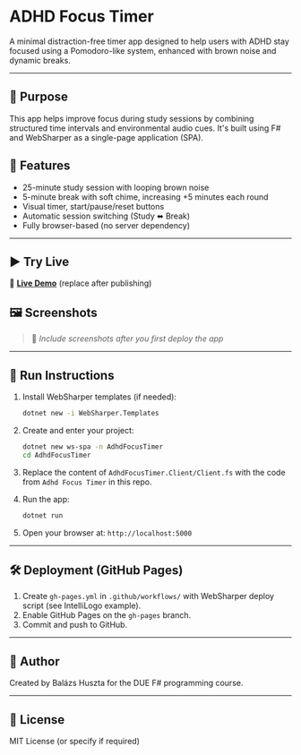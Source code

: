 # ADHD Focus Timer

A minimal distraction-free timer app designed to help users with ADHD stay focused using a Pomodoro-like system, enhanced with brown noise and dynamic breaks.

---

## 🎯 Purpose

This app helps improve focus during study sessions by combining structured time intervals and environmental audio cues. It's built using F# and WebSharper as a single-page application (SPA).

## 🔧 Features

- 25-minute study session with looping brown noise
- 5-minute break with soft chime, increasing +5 minutes each round
- Visual timer, start/pause/reset buttons
- Automatic session switching (Study ⬌ Break)
- Fully browser-based (no server dependency)

---

## ▶️ Try Live

🔗 **[Live Demo](https://<your-username>.github.io/adhd-focus-timer/)** (replace after publishing)

## 🖼️ Screenshots

> 📸 _Include screenshots after you first deploy the app_

---

## 🚀 Run Instructions

1. Install WebSharper templates (if needed):
    ```bash
    dotnet new -i WebSharper.Templates
    ```

2. Create and enter your project:
    ```bash
    dotnet new ws-spa -n AdhdFocusTimer
    cd AdhdFocusTimer
    ```

3. Replace the content of `AdhdFocusTimer.Client/Client.fs` with the code from `Adhd Focus Timer` in this repo.

4. Run the app:
    ```bash
    dotnet run
    ```

5. Open your browser at: `http://localhost:5000`

---

## 🛠️ Deployment (GitHub Pages)

1. Create `gh-pages.yml` in `.github/workflows/` with WebSharper deploy script (see IntelliLogo example).
2. Enable GitHub Pages on the `gh-pages` branch.
3. Commit and push to GitHub.

---

## 🧠 Author

Created by Balázs Huszta for the DUE F# programming course.

---

## 📜 License

MIT License (or specify if required)
